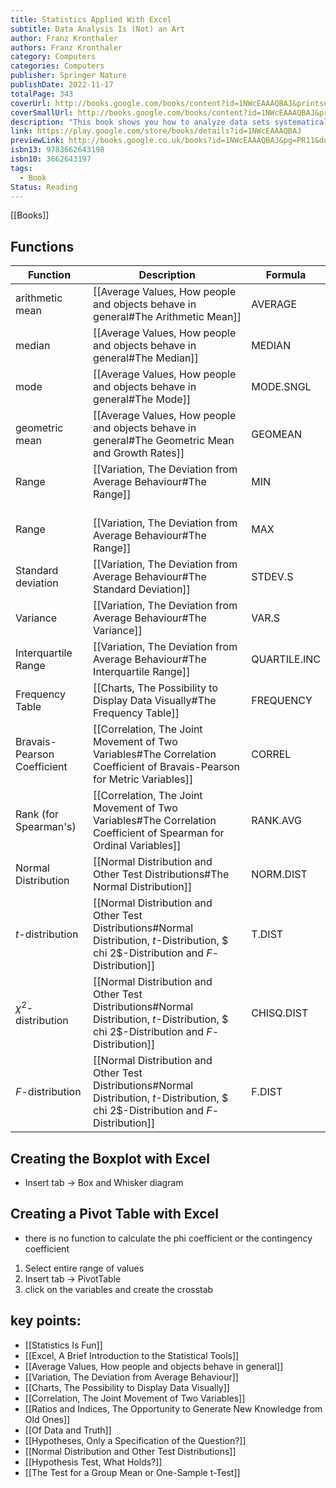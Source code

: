 ```yaml
---
title: Statistics Applied With Excel
subtitle: Data Analysis Is (Not) an Art
author: Franz Kronthaler
authors: Franz Kronthaler
category: Computers
categories: Computers
publisher: Springer Nature
publishDate: 2022-11-17
totalPage: 343
coverUrl: http://books.google.com/books/content?id=1NWcEAAAQBAJ&printsec=frontcover&img=1&zoom=1&edge=curl&source=gbs_api
coverSmallUrl: http://books.google.com/books/content?id=1NWcEAAAQBAJ&printsec=frontcover&img=1&zoom=5&edge=curl&source=gbs_api
description: "This book shows you how to analyze data sets systematically and to use Excel 2019 to extract information from data almost effortlessly. Both are (not) an art! The statistical methods are presented and discussed using a single data set. This makes it clear how the methods build on each other and gradually more and more information can be extracted from the data. The Excel functions used are explained in detail - the procedure can be easily transferred to other data sets. Various didactic elements facilitate orientation and working with the book: At the checkpoints, the most important aspects from each chapter are briefly summarized. In the freak knowledge section, more advanced aspects are addressed to whet the appetite for more. All examples are calculated with hand and Excel. Numerous applications and solutions as well as further data sets are available on the author's internet platform. This book is a translation of the original German 2nd edition Statistik angewandt mit Excel by Franz Kronthaler, published by Springer-Verlag GmbH Germany, part of Springer Nature in 2021. The translation was done with the help of artificial intelligence (machine translation by the service DeepL.com). A subsequent human revision was done primarily in terms of content, so that the book will read stylistically differently from a conventional translation. Springer Nature works continuously to further the development of tools for the production of books and on the related technologies to support the authors."
link: https://play.google.com/store/books/details?id=1NWcEAAAQBAJ
previewLink: http://books.google.co.uk/books?id=1NWcEAAAQBAJ&pg=PR11&dq=statistics+applied+with+excel&hl=&as_pt=BOOKS&cd=1&source=gbs_api
isbn13: 9783662643198
isbn10: 3662643197
tags:
  - Book
Status: Reading
---
```

[[Books]]
## Functions
| Function                    | Description                                                                                                                            | Formula      |
| --------------------------- | -------------------------------------------------------------------------------------------------------------------------------------- | ------------ |
| arithmetic mean             | [[Average Values, How people and objects behave in general#The Arithmetic Mean]]                                                       | AVERAGE      |
| median                      | [[Average Values, How people and objects behave in general#The Median]]                                                                | MEDIAN       |
| mode                        | [[Average Values, How people and objects behave in general#The Mode]]                                                                  | MODE.SNGL    |
| geometric mean              | [[Average Values, How people and objects behave in general#The Geometric Mean and Growth Rates]]                                       | GEOMEAN      |
| Range                       | [[Variation, The Deviation from Average Behaviour#The Range]]                                                                          | MIN          |
| Range                       | <br>[[Variation, The Deviation from Average Behaviour#The Range]]                                                                      | MAX          |
| Standard deviation          | [[Variation, The Deviation from Average Behaviour#The Standard Deviation]]                                                             | STDEV.S      |
| Variance                    | [[Variation, The Deviation from Average Behaviour#The Variance]]                                                                       | VAR.S        |
| Interquartile Range         | [[Variation, The Deviation from Average Behaviour#The Interquartile Range]]                                                            | QUARTILE.INC |
| Frequency Table             | [[Charts, The Possibility to Display Data Visually#The Frequency Table]]                                                               | FREQUENCY    |
| Bravais-Pearson Coefficient | [[Correlation, The Joint Movement of Two Variables#The Correlation Coefficient of Bravais-Pearson for Metric Variables]]               | CORREL       |
| Rank (for Spearman's)       | [[Correlation, The Joint Movement of Two Variables#The Correlation Coefficient of Spearman for Ordinal Variables]]                     | RANK.AVG     |
| Normal Distribution         | [[Normal Distribution and Other Test Distributions#The Normal Distribution]]                                                           | NORM.DIST    |
| $t$-distribution            | [[Normal Distribution and Other Test Distributions#Normal Distribution, $t$-Distribution, $ chi 2$-Distribution and $F$-Distribution]] | T.DIST       |
| $\chi ^2$-distribution      | [[Normal Distribution and Other Test Distributions#Normal Distribution, $t$-Distribution, $ chi 2$-Distribution and $F$-Distribution]] | CHISQ.DIST   |
| $F$-distribution            | [[Normal Distribution and Other Test Distributions#Normal Distribution, $t$-Distribution, $ chi 2$-Distribution and $F$-Distribution]] | F.DIST       |
## Creating the Boxplot with Excel
- Insert tab $\rightarrow$ Box and Whisker diagram
## Creating a Pivot Table with Excel
- there is no function to calculate the phi coefficient or the contingency coefficient
1. Select entire range of values
2. Insert tab $\rightarrow$ PivotTable
3. click on the variables and create the crosstab
## key points:
- [[Statistics Is Fun]]
- [[Excel, A Brief Introduction to the Statistical Tools]]
- [[Average Values, How people and objects behave in general]]
- [[Variation, The Deviation from Average Behaviour]]
- [[Charts, The Possibility to Display Data Visually]]
- [[Correlation, The Joint Movement of Two Variables]]
- [[Ratios and Indices, The Opportunity to Generate New Knowledge from Old Ones]]
- [[Of Data and Truth]]
- [[Hypotheses, Only a Specification of the Question?]]
- [[Normal Distribution and Other Test Distributions]]
- [[Hypothesis Test, What Holds?]]
- [[The Test for a Group Mean or One-Sample t-Test]]
